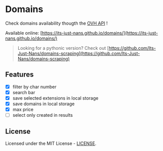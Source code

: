 # Domains

Check domains availability thougth the [OVH API](https://api.ovh.com/console/) !

Available online: [https://its-just-nans.github.io/domains/](https://its-just-nans.github.io/domains/)

> Looking for a pythonic version? Check out [https://github.com/Its-Just-Nans/domains-scraping](https://github.com/Its-Just-Nans/domains-scraping)

## Features

- [x] filter by char number
- [x] search bar
- [x] save selected extensions in local storage
- [x] save domains in local storage
- [x] max price
- [ ] select only created in results

## License

Licensed under the MIT License - [LICENSE](LICENSE).
